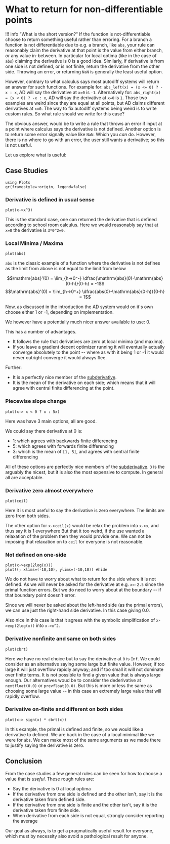 # What to return for non-differentiable points
!!! info "What is the short version?"
    If the function is not-differentiable choose to return something useful rather than erroring.
    For a branch a function is not differentiable due to e.g. a branch, like `abs`, your rule can reasonably claim the derivative at that point is the value from either branch, *or* any value in-between.
    In particular for local optima (like in the case of `abs`) claiming the derivative is 0 is a good idea.
    Similarly, if derivative is from one side is not defined, or is not finite, return the derivative from the other side.
    Throwing an error, or returning `NaN` is generally the least useful option.

However, contrary to what calculus says most autodiff systems will return an answer for such functions.
For example for: `abs_left(x) = (x <= 0) ? -x : x`, AD will say the derivative at `x=0` is `-1`.
Alternatively for:  `abs_right(x) = (x < 0) ? -x : x`, AD will say the derivative at `x=0` is `1`.
Those two examples are weird since they are equal at all points, but AD claims different derivatives at `x=0`.
The way to fix autodiff systems being weird is to write custom rules.
So what rule should we write for this case?

The obvious answer, would be to write a rule that throws an error if input at a point where calculus says the derivative is not defined.
Another option is to return some error signally value like `NaN`.
Which you *can* do.
However, there is no where to go with an error, the user still wants a derivative; so this is not useful.

Let us explore what is useful:
## Case Studies

```@setup nondiff
using Plots
gr(framestyle=:origin, legend=false)
```
### Derivative is defined in usual sense
```@example nondiff
plot(x->x^3)
```
This is the standard case, one can returned the derivative that is defined according to school room calculus.
Here we would reasonably say that at `x=0` the derivative is `3*0^2=0`. 



### Local Minima / Maxima

```@example nondiff
plot(abs)
```

`abs` is the classic example of a function where the derivative is not defines as the limit from above is not equal to the limit from below

$$\mathrm{abs}'(0) = \lim_{h->0^-} \dfrac{\mathrm{abs}(0)-\mathrm{abs}(0-h)}{0-h} = -1$$
$$\mathrm{abs}'(0) = \lim_{h->0^+} \dfrac{abs(0)-\mathrm{abs}(0-h)}{0-h} = 1$$

Now, as discussed in the introduction the AD system would on it's own choose either 1 or -1, depending on implementation.

We however have a potentially much nicer answer available to use: 0.

This has a number of advantages.
- It follows the rule that derivatives are zero at local minima (and maxima).
- If you leave a gradient decent optimizer running it will eventually actually converge absolutely to the point -- where as with it being 1 or -1 it would never outright converge it would always flee.

Further:
- It is a perfectly nice member of the [subderivative](https://en.wikipedia.org/wiki/Subderivative).
- It is the mean of the derivative on each side; which means that it will agree with central finite differencing at the point.
### Piecewise slope change
```@example nondiff
plot(x-> x < 0 ? x : 5x)
```

Here was have 3 main options, all are good.

We could say there derivative at 0 is:
 - 1: which agrees with backwards finite differencing
 - 5: which agrees with forwards finite differencing
 - 3: which is the mean of `[1, 5]`, and agrees with central finite differencing

All of these options are perfectly nice members of the [subderivative](https://en.wikipedia.org/wiki/Subderivative).
`3` is the arguably the nicest, but it is also the most expensive to compute.
In general all are acceptable.


### Derivative zero almost everywhere

```@example nondiff
plot(ceil)
```

Here it is most useful to say the derivative is zero everywhere.
The limits are zero from both sides.

The other option for `x->ceil(x)` would be relax the problem into `x->x`, and thus  say it is 1 everywhere
But that it too weird, if the use wanted a relaxation of the problem then they would provide one.
We can not be imposing that relaxation on to `ceil` for everyone is not reasonable.

### Not defined on one-side
```@example nondiff
plot(x->exp(2log(x)))
plot!(; xlims=(-10,10), ylims=(-10,10)) #hide
```

We do not have to worry about what to return for the side where it is not defined.
As we will never be asked for the derivative at e.g. `x=-2.5` since the primal function errors.
But we do need to worry about at the boundary -- if that boundary point doesn't error.

Since we will never be asked about the left-hand side (as the primal errors), we can use just the right-hand side derivative.
In this case giving 0.0.

Also nice in this case is that it agrees with the symbolic simplification of `x->exp(2log(x))` into `x->x^2`.


### Derivative nonfinite and same on both sides

```@example nondiff
plot(cbrt)
```

Here we have no real choice but to say the derivative at `0` is `Inf`.
We could consider as an alternative saying some large but finite value.
However, if too large it will just overflow rapidly anyway; and if too small it will not dominate over finite terms.
It is not possible to find a given value that is always large enough.
Our alternatives  woud be to consider the dederivative at `nextfloat(0.0)` or `prevfloat(0.0)`.
But this is more or less the same as choosing some large value -- in this case an extremely large value that will rapidly overflow.


### Derivative on-finite and different on both sides

```@example nondiff
plot(x-> sign(x) * cbrt(x))
```

In this example, the primal is defined and finite, so we would like a derivative to defined.
We are back in the case of a local minimal like we were for `abs`.
We can make most of the same arguments as we made there to justify saying the derivative is zero.

## Conclusion

From the case studies a few general rules can be seen for how to choose a value that is _useful_.
These rough rules are:
 - Say the derivative is 0 at local optima
 - If the derivative from one side is defined and the other isn't, say it is the derivative taken from defined side.
 - If the derivative from one side is finite and the other isn't, say it is the derivative taken from finite side.
 - When derivative from each side is not equal, strongly consider reporting the average

Our goal as always, is to get a pragmatically useful result for everyone, which must by necessity also avoid a pathological result for anyone.
